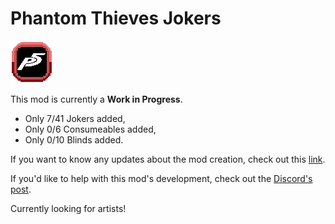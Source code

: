 # Phantom Thieves Jokers
![image info](./assets/2x/modicon.png)

This mod is currently a **Work in Progress**.
- Only 7/41 Jokers added,
- Only 0/6 Consumeables added,
- Only 0/10 Blinds added.

If you want to know any updates about the mod creation, check out this [link](https://docs.google.com/spreadsheets/d/1_RLL7Bk8Su05qax3R1DJyBjJddgBoBUnJxbPQ7vu1Po/edit?usp=sharing).

If you'd like to help with this mod's development, check out the [Discord's post](https://discord.com/channels/1116389027176787968/1249801316616765560/1249801316616765560).

Currently looking for artists!
